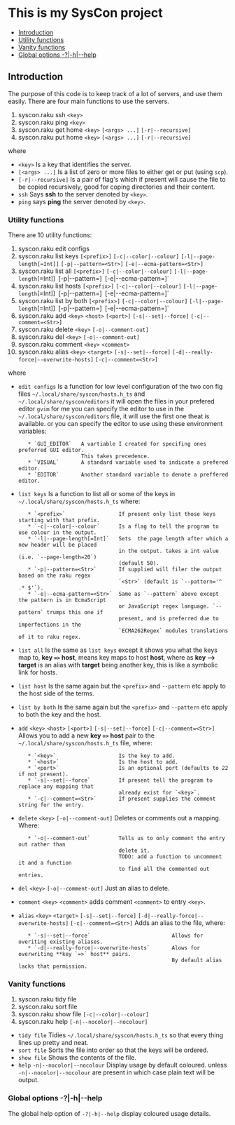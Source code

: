 This is my SysCon project
=========================

 - [Introduction](#introduction)
 - [Utility functions](#utility-functions)
 - [Vanity functions](#vanity-functions)
 - [Global options   -?|-h|--help](#global-options-----h--help)

## Introduction

The purpose of this code is to keep track of a lot of servers, and use them easily. There are four main functions  to use the servers.

 1. syscon.raku ssh `<key>` 
 1. syscon.raku ping `<key>` 
 1. syscon.raku get home `<key>` `[<args> ...]` `[-r|--recursive]`
 1. syscon.raku put home `<key>` `[<args> ...]` `[-r|--recursive]`
 
where 
 - `<key>`            Is a key that identifies the server. 
 - `[<args> ...]`     Is a list of zero or more files to either get or put (using `scp`).
 - `[-r|--recursive]` Is a pair of flag's which if present will cause the file to be copied recursively,  good for coping directories and their content.
 - `ssh`              Says **ssh** to the server denoted by `<key>`.
 - `ping`             says **ping** the server denoted by `<key>`.


 ### Utility functions

There are 10 utility functions:
 1. syscon.raku edit configs                                                                                                             
 1. syscon.raku list keys  `[<prefix>]`  `[-c|--color|--colour]` `[-l|--page-length[=Int]]` `[-p|--pattern=<Str>]` `[-e|--ecma-pattern=<Str>]`     
 1. syscon.raku list all  `[<prefix>]`  `[-c|--color|--colour]` `[-l|--page-length`[=Int]]` `[-p|--pattern=<Str>]` `[-e|--ecma-pattern=<Str>]`      
 1. syscon.raku list hosts  `[<prefix>]`  `[-c|--color|--colour]` `[-l|--page-length`[=Int]]` `[-p|--pattern=<Str>]` `[-e|--ecma-pattern=<Str>]`    
 1. syscon.raku list by both  `[<prefix>]`  `[-c|--color|--colour]` `[-l|--page-length`[=Int]]` `[-p|--pattern=<Str>]` `[-e|--ecma-pattern=<Str>]`  
 1. syscon.raku add `<key>` `<host>` `[<port>]`  `[-s|--set|--force]` `[-c|--comment=<Str>]`                                                       
 1. syscon.raku delete `<key>`   `[-o|--comment-out]`                                                                                        
 1. syscon.raku del `<key>`   `[-o|--comment-out]`                                                                                           
 1. syscon.raku comment `<key>` `<comment>`                                                                                                  
 1. syscon.raku alias `<key>` `<target>`   `[-s|--set|--force]` `[-d|--really-force|--overwrite-hosts]` `[-c|--comment=<Str>]`                      

where 
 - `edit configs`      Is a function for low level configuration of the two con fig files `~/.local/share/syscon/hosts.h_ts` and `~/.local/share/syscon/editors` it will open the files in your prefered editor `gvim` for me you can specify the editor to use in the `~/.local/share/syscon/editors` file,  it will use the first one theat is available. or you can specify the editor to use using these environment variables:

          * `GUI_EDITOR`   A vartiable I created for specifing ones preferred GUI editor.
                           This takes precedence.
          * `VISUAL`       A standard variable used to indicate a prefered editor.
          * `EDITOR`       Another standard variable to denote a preffered editor.

 - `list keys`         Is a function to list all or some of the keys in `~/.local/share/syscon/hosts.h_ts` where:

          * `<prefix>`                 If present only list those keys starting with that prefix.  
          * `-c|--color|--colour`      Is a flag to tell the program to use colour in the output.
          * `-l|--page-length[=Int]`   Sets  the page length after which a new header will be placed
                                       in the output. takes a int value (i.e. `--page-length=20`)
                                       (default 50).
          * `-p|--pattern=<Str>`       If supplied will filer the output based on the raku regex
                                       `<Str>` (default is `--pattern='^ .* $'`).
          * `-e|--ecma-pattern=<Str>`  Same as `--pattern` above except the pattern is in EcmaScript
                                       or JavaScript regex language. `--pattern` trumps this one if
                                       present, and is preferred due to imperfections in the
                                       `ECMA262Regex` modules translations of it to raku regex.

 - `list all`        Is the same as `list keys` except it shows you what the keys map to, **key `=>` host**, means key maps to host **host**,  where as **key --> target** is an alias with **target** being another key, this is like a symbolic link for hosts.
 - `list host`       Is the same again but the `<prefix>` and `--pattern` etc apply to the host side of the terms.
 - `list by both`    Is the same again but the `<prefix>` and `--pattern` etc apply to both the key and the host.
 - `add` `<key>` `<host>` `[<port>]`  `[-s|--set|--force]` `[-c|--comment=<Str>]`      Allows you to add a new **key `=>` host** pair to the `~/.local/share/syscon/hosts.h_ts` file,  where:

          * `<key>`                    Is the key to add.
          * `<host>`                   Is the host to add.
          * `<port>`                   Is an optional port (defaults to 22 if not present).
          * `-s|--set|--force`         If present tell the program to replace any mapping that
                                       already exist for `<key>`.
          * `-c|--comment=<Str>`       If present supplies the comment string for the entry.

 - `delete`  `<key>`   `[-o|--comment-out]`      Deletes or comments out a mapping. Where:

          * `-o|--comment-out`         Tells us to only comment the entry out rather than
                                       delete it.
                                       TODO: add a function to uncomment it and a function
                                       to find all the commented out entries.

 - `del` `<key>`   `[-o|--comment-out]`  Just an alias to delete.
 - `comment` `<key>` `<comment>`       adds comment `<comment>` to entry `<key>`.
 - `alias` `<key>` `<target>`   `[-s|--set|--force]` `[-d|--really-force|--overwrite-hosts]` `[-c|--comment=<Str>]`     Adds an alias to the file,  where:

          * `-s|--set|--force`                          Allows for overiting existing aliases.
          * `-d|--really-force|--overwrite-hosts`       Alows for overwriting **key `=>` host** pairs.
                                                        By default alias lacks that permission.


### Vanity functions

 1. syscon.raku tidy file                                                                                                                
 1. syscon.raku sort file                                                                                                                
 1. syscon.raku show file    `[-c|--color|--colour]`                                                                                       
 1. syscon.raku help    `[-n|--nocolor|--nocolour]` 


 - `tidy file`                            Tidies `~/.local/share/syscon/hosts.h_ts` so that every thing lines up pretty and neat.
 - `sort file`                            Sorts the file into order so that the keys will be ordered.
 - `show file`                            Shows the contents of the file.
 - `help` `-n|--nocolor|--nocolour`       Display usage by default coloured. unless `-n|--nocolor|--nocolour` are present in which case plain text will be output.


### Global options   -?|-h|--help

The global help option of `-?|-h|--help` display coloured usage details.


